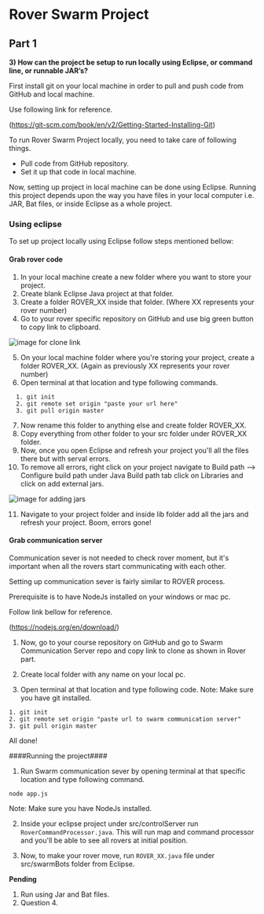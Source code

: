 # Rover Swarm Project

## Part 1

**3) How can the project be setup to run locally using Eclipse, or command line, or runnable JAR’s?**

First install git on your local machine in order to pull and push code from GitHub and local machine.

Use following link for reference.

(https://git-scm.com/book/en/v2/Getting-Started-Installing-Git)

To run Rover Swarm Project locally, you need to take care of following things.

* Pull code from GitHub repository.
* Set it up that code in local machine.

Now, setting up project in local machine can be done using Eclipse.
Running this project depends upon the way you have files in your local computer i.e. JAR, Bat files, or inside Eclipse as a whole project.

### **Using eclipse** ###

To set up project locally using Eclipse follow steps mentioned bellow:

#### Grab rover code ####

1. In your local machine create a new folder where you want to store your project.
2. Create blank Eclipse Java project at that folder.
3. Create a folder ROVER_XX inside that folder. (Where XX represents your rover number)
4. Go to your rover specific repository on GitHub and use big green button to copy link to clipboard.

![image for clone link](http://i.imgur.com/DyvM8Y5.png)

5. On your local machine folder where you're storing your project, create a folder ROVER_XX. (Again as previously XX represents your rover number)
6. Open terminal at that location and type following commands.
```
  1. git init
  2. git remote set origin "paste your url here"
  3. git pull origin master
```
7. Now rename this folder to anything else and create folder ROVER_XX.
8. Copy everything from other folder to your src folder under ROVER_XX folder.
9. Now, once you open Eclipse and refresh your project you'll all the files there but with serval errors.
10. To remove all errors, right click on your project navigate to Build path --> Configure build path under Java Build path tab click on Libraries and click on add external jars.

![image for adding jars](http://i.imgur.com/kw9Ja0m.png)

11. Navigate to your project folder and inside lib folder add all the jars and refresh your project. Boom, errors gone!

#### Grab communication server ####

Communication sever is not needed to check rover moment, but it's important when all the rovers start communicating with each other.

Setting up communication sever is fairly similar to ROVER process.

Prerequisite is to have NodeJs installed on your windows or mac pc.

Follow link bellow for reference.

(https://nodejs.org/en/download/)

1. Now, go to your course repository on GitHub and go to Swarm Communication Server repo and copy link to clone as shown in Rover part.

2. Create local folder with any name on your local pc.

3. Open terminal at that location and type following code.
Note: Make sure you have git installed.

```
1. git init
2. git remote set origin "paste url to swarm communication server"
3. git pull origin master

```

All done!

####Running the project####

1. Run Swarm communication sever by opening terminal at that specific location and type following command.

```
node app.js
```
Note: Make sure you have NodeJs installed.

2. Inside your eclipse project under src/controlServer run `RoverCommandProcessor.java`.
This will run map and command processor and you'll be able to see all rovers at initial position.

3. Now, to make your rover move, run `ROVER_XX.java` file under src/swarmBots folder from Eclipse.


**Pending**
1. Run using Jar and Bat files.
2. Question 4.
